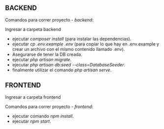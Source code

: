 ## BACKEND

Comandos para correr proyecto - *backend*:

Ingresar a carpeta backend

- ejecutar *composer install* (para instalar las dependencias).
- ejecutar *cp .env.example .env* (para copiar lo que hay en .env.example y crear un archivo con el mismo contenido llamado .env).
- Asegurarse de tener la DB creada.
- ejecutar *php artisan migrate*.
- ejecutar *php artisan db:seed --class=DatabaseSeeder*.
- finalmente utilizar el comando *php artisan serve*.

## FRONTEND

Ingresar a carpeta frontend

Comandos para correr proyecto - *frontend*:

- ejecutar comando *npm install*.
- ejecutar *npm start*.